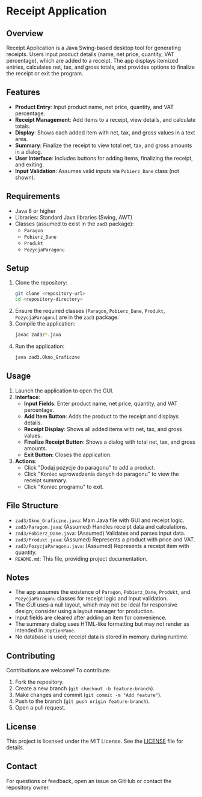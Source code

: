 # Receipt Application

## Overview
Receipt Application is a Java Swing-based desktop tool for generating receipts. Users input product details (name, net price, quantity, VAT percentage), which are added to a receipt. The app displays itemized entries, calculates net, tax, and gross totals, and provides options to finalize the receipt or exit the program.

## Features
- **Product Entry**: Input product name, net price, quantity, and VAT percentage.
- **Receipt Management**: Add items to a receipt, view details, and calculate totals.
- **Display**: Shows each added item with net, tax, and gross values in a text area.
- **Summary**: Finalize the receipt to view total net, tax, and gross amounts in a dialog.
- **User Interface**: Includes buttons for adding items, finalizing the receipt, and exiting.
- **Input Validation**: Assumes valid inputs via `Pobierz_Dane` class (not shown).

## Requirements
- Java 8 or higher
- Libraries: Standard Java libraries (Swing, AWT)
- Classes (assumed to exist in the `zad3` package):
  - `Paragon`
  - `Pobierz_Dane`
  - `Produkt`
  - `PozycjaParagonu`

## Setup
1. Clone the repository:
   ```bash
   git clone <repository-url>
   cd <repository-directory>
   ```
2. Ensure the required classes (`Paragon`, `Pobierz_Dane`, `Produkt`, `PozycjaParagonu`) are in the `zad3` package.
3. Compile the application:
   ```bash
   javac zad3/*.java
   ```
4. Run the application:
   ```bash
   java zad3.Okno_Graficzne
   ```

## Usage
1. Launch the application to open the GUI.
2. **Interface**:
   - **Input Fields**: Enter product name, net price, quantity, and VAT percentage.
   - **Add Item Button**: Adds the product to the receipt and displays details.
   - **Receipt Display**: Shows all added items with net, tax, and gross values.
   - **Finalize Receipt Button**: Shows a dialog with total net, tax, and gross amounts.
   - **Exit Button**: Closes the application.
3. **Actions**:
   - Click "Dodaj pozycje do paragonu" to add a product.
   - Click "Koniec wprowadzania danych do paragonu" to view the receipt summary.
   - Click "Koniec programu" to exit.

## File Structure
- `zad3/Okno_Graficzne.java`: Main Java file with GUI and receipt logic.
- `zad3/Paragon.java`: (Assumed) Handles receipt data and calculations.
- `zad3/Pobierz_Dane.java`: (Assumed) Validates and parses input data.
- `zad3/Produkt.java`: (Assumed) Represents a product with price and VAT.
- `zad3/PozycjaParagonu.java`: (Assumed) Represents a receipt item with quantity.
- `README.md`: This file, providing project documentation.

## Notes
- The app assumes the existence of `Paragon`, `Pobierz_Dane`, `Produkt`, and `PozycjaParagonu` classes for receipt logic and input validation.
- The GUI uses a null layout, which may not be ideal for responsive design; consider using a layout manager for production.
- Input fields are cleared after adding an item for convenience.
- The summary dialog uses HTML-like formatting but may not render as intended in `JOptionPane`.
- No database is used; receipt data is stored in memory during runtime.

## Contributing
Contributions are welcome! To contribute:
1. Fork the repository.
2. Create a new branch (`git checkout -b feature-branch`).
3. Make changes and commit (`git commit -m "Add feature"`).
4. Push to the branch (`git push origin feature-branch`).
5. Open a pull request.

## License
This project is licensed under the MIT License. See the [LICENSE](LICENSE) file for details.

## Contact
For questions or feedback, open an issue on GitHub or contact the repository owner.